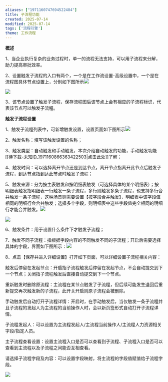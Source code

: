 ```yaml
---
aliases: ["1971160747694522484"]
title: 子流程功能
created: 2025-07-14
modified: 2025-07-14
tags: ['流程引擎']
theme: 工作流程
---
```


**概述**

1、当企业执行复杂的业务过程时，单一的流程无法支持，可以用子流程来分解，助力提高审批效率。

2、设置触发子流程的入口有两个，一个是在工作流设置-高级设置中，一个是在流程图具体节点设置上，分别如下图所示![](2cac55f0e116a8edb7893b15a991c95a.jpg)

![](0b90cb632dd2de9eb926606f911c27a0.jpg)

3、该节点设置了触发子流程，保存流程图后该节点上会有相应的子流程标识，代表该节点可以触发子流程。

**触发子流程设置**

1、触发子流程列表中，可新增触发设置，设置页面如下图所示![](29fc71db6fd05fb792cb5449c9d25256.jpg)

2、触发名称：填写该触发设置的名称；

3、触发类型：自动触发和手动触发，本次介绍自动触发的功能，手动触发功能[[待下载-未知ID_1971160866363422503|点击此处]]了解；

4、触发时间：可以选择离开节点还是到达节点，离开节点指离开此节点后触发子流程，到达节点指到达此节点时触发子流程；

5、触发来源：分为按主表触发和按明细表触发（可选择具体的某个明细表）；按明细表触发指明细表一行触发一条子流程，多行则触发多条子流程，也支持多行合并触发一条子流程，这种场景则需要设置【按字段合并触发】，明细表中该字段值相同的明细行会合并触发；选择多个字段，则明细表中这些字段值完全相同的明细行才能合并触发。![](dc2d836538161d2e9bbec6ae4eed749f.jpg)

![](03d70ed4b439ba38310070128b4d3723.jpg)

6、触发条件：用于设置什么条件下才触发子流程；

7、触发不同子流程：指根据字段内容的不同触发不同的子流程；开启后需要选择具体的字段，界面如下图所示：![](b6386795781e59051073711ace6dbaef.jpg)

8、点击【保存并进入详细设置】打开如下页面，可以详细设置子流程相关内容：

触发后停留在发起节点：开启指子流程触发后停留在发起节点，不会自动提交到下一个节点；关闭指子流程触发后直接自动提交到下一个节点。

重新触发时删除原流程：主流程在某节点触发了子流程，但后续可能发生退回后重新提交再次触发新的子流程，此开关开启则原子流程会被删除。

手动触发后自动打开子流程详情：开启时，在手动触发后，当仅触发一条子流程并且子流程的发起人为主流程的当前操作人时，会以新页签形式自动打开子流程详情。

子流程发起人：可以设置为主流程发起人/主流程当前操作人/主流程人力资源相关字段/指定人员。

主子流程查看设置：设置主流程入口是否可以查看到子流程、子流程入口是否可以查看到主流程以及子流程之间能否互相查看。

请选择子流程字段及内容：可以设置字段映射，将主流程的字段值赋值给子流程字段。

![](f2c759443d368f375cfaa5fc43d605cb.jpg)